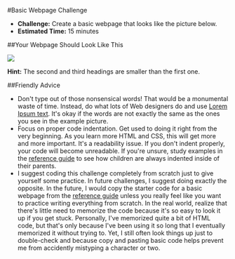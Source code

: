 #Basic Webpage Challenge

* **Challenge:** Create a basic webpage that looks like the picture below.
* **Estimated Time:** 15 minutes

##Your Webpage Should Look Like This

![](https://raw.github.com/christensenacademy/christensen-academy/master/modules/html-basics/challenges/basic-webpage-challenge.png)

**Hint:** The second and third headings are smaller than the first one.

##Friendly Advice
* Don't type out of those nonsensical words! That would be a monumental waste of time. Instead, do what lots of Web designers do and use [Lorem Ipsum text](http://lipsum.com/feed/html). It's okay if the words are not exactly the same as the ones you see in the example picture.
* Focus on proper code indentation. Get used to doing it right from the very beginning. As you learn more HTML and CSS, this will get more and more important. It's a readability issue. If you don't indent properly, your code will become unreadable. If you're unsure, study examples in the [reference guide](https://github.com/christensenacademy/christensen-academy/blob/master/modules/html-basics/reference.md) to see how children are always indented inside of their parents.
* I suggest coding this challenge completely from scratch just to give yourself some practice. In future challenges, I suggest doing exactly the opposite. In the future, I would copy the starter code for a basic webpage from the [reference guide](https://github.com/christensenacademy/christensen-academy/blob/master/modules/html-basics/reference.md#basic-html-template) unless you really feel like you want to practice writing everything from scratch. In the real world, realize that there's little need to memorize the code because it's so easy to look it up if you get stuck. Personally, I've memorized quite a bit of HTML code, but that's only because I've been using it so long that I eventually memorized it without trying to. Yet, I still often look things up just to double-check and because copy and pasting basic code helps prevent me from accidently mistyping a character or two.